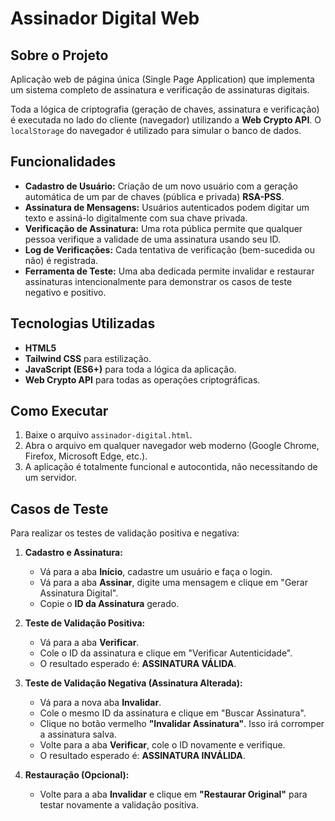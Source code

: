 # Assinador Digital Web

## Sobre o Projeto

Aplicação web de página única (Single Page Application) que implementa um sistema completo de assinatura e verificação de assinaturas digitais.

Toda a lógica de criptografia (geração de chaves, assinatura e verificação) é executada no lado do cliente (navegador) utilizando a **Web Crypto API**. O `localStorage` do navegador é utilizado para simular o banco de dados.

## Funcionalidades

* **Cadastro de Usuário:** Criação de um novo usuário com a geração automática de um par de chaves (pública e privada) **RSA-PSS**.
* **Assinatura de Mensagens:** Usuários autenticados podem digitar um texto e assiná-lo digitalmente com sua chave privada.
* **Verificação de Assinatura:** Uma rota pública permite que qualquer pessoa verifique a validade de uma assinatura usando seu ID.
* **Log de Verificações:** Cada tentativa de verificação (bem-sucedida ou não) é registrada.
* **Ferramenta de Teste:** Uma aba dedicada permite invalidar e restaurar assinaturas intencionalmente para demonstrar os casos de teste negativo e positivo.

## Tecnologias Utilizadas

* **HTML5**
* **Tailwind CSS** para estilização.
* **JavaScript (ES6+)** para toda a lógica da aplicação.
* **Web Crypto API** para todas as operações criptográficas.

## Como Executar

1.  Baixe o arquivo `assinador-digital.html`.
2.  Abra o arquivo em qualquer navegador web moderno (Google Chrome, Firefox, Microsoft Edge, etc.).
3.  A aplicação é totalmente funcional e autocontida, não necessitando de um servidor.

## Casos de Teste

Para realizar os testes de validação positiva e negativa:

1.  **Cadastro e Assinatura:**
    * Vá para a aba **Início**, cadastre um usuário e faça o login.
    * Vá para a aba **Assinar**, digite uma mensagem e clique em "Gerar Assinatura Digital".
    * Copie o **ID da Assinatura** gerado.

2.  **Teste de Validação Positiva:**
    * Vá para a aba **Verificar**.
    * Cole o ID da assinatura e clique em "Verificar Autenticidade".
    * O resultado esperado é: **ASSINATURA VÁLIDA**.

3.  **Teste de Validação Negativa (Assinatura Alterada):**
    * Vá para a nova aba **Invalidar**.
    * Cole o mesmo ID da assinatura e clique em "Buscar Assinatura".
    * Clique no botão vermelho **"Invalidar Assinatura"**. Isso irá corromper a assinatura salva.
    * Volte para a aba **Verificar**, cole o ID novamente e verifique.
    * O resultado esperado é: **ASSINATURA INVÁLIDA**.

4.  **Restauração (Opcional):**
    * Volte para a aba **Invalidar** e clique em **"Restaurar Original"** para testar novamente a validação positiva.
